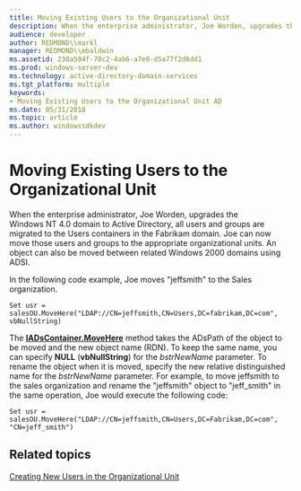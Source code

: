 ```yaml
---
title: Moving Existing Users to the Organizational Unit
description: When the enterprise administrator, Joe Worden, upgrades the Windows NT 4.0 domain to Active Directory, all users and groups are migrated to the Users containers in the Fabrikam domain.
audience: developer
author: REDMOND\\markl
manager: REDMOND\\mbaldwin
ms.assetid: 230a594f-70c2-4ab6-a7e8-d5a77f2d6dd1
ms.prod: windows-server-dev
ms.technology: active-directory-domain-services
ms.tgt_platform: multiple
keywords:
- Moving Existing Users to the Organizational Unit AD
ms.date: 05/31/2018
ms.topic: article
ms.author: windowssdkdev
---
```


# Moving Existing Users to the Organizational Unit

When the enterprise administrator, Joe Worden, upgrades the Windows NT 4.0 domain to Active Directory, all users and groups are migrated to the Users containers in the Fabrikam domain. Joe can now move those users and groups to the appropriate organizational units. An object can also be moved between related Windows 2000 domains using ADSI.

In the following code example, Joe moves "jeffsmith" to the Sales organization.


```VB
Set usr = salesOU.MoveHere("LDAP://CN=jeffsmith,CN=Users,DC=fabrikam,DC=com", vbNullString)
```



The [**IADsContainer.MoveHere**](/windows/win32/Iads/nf-iads-iadscontainer-movehere?branch=master) method takes the ADsPath of the object to be moved and the new object name (RDN). To keep the same name, you can specify **NULL** (**vbNullString**) for the *bstrNewName* parameter. To rename the object when it is moved, specify the new relative distinguished name for the *bstrNewName* parameter. For example, to move jeffsmith to the sales organization and rename the "jeffsmith" object to "jeff\_smith" in the same operation, Joe would execute the following code:


```VB
Set usr = salesOU.MoveHere("LDAP://CN=jeffsmith,CN=Users,DC=Fabrikam,DC=com", "CN=jeff_smith")
```



## Related topics

<dl> <dt>

[Creating New Users in the Organizational Unit](creating-new-users-in-the-organizational-unit.md)
</dt> </dl>

 

 





